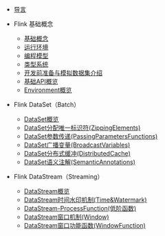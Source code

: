 
* [导言](/framework/flink-basis/README.md)
* Flink 基础概念
    * [基础概念](/framework/flink-basis/基础概念.md)
    * [运行环境](/framework/flink-basis/运行环境.md)
    * [编程模型](/framework/flink-basis/编程模型.md)
    * [类型系统](/framework/flink-basis/类型系统.md)
    * [开发前准备与模拟数据集介绍](/framework/flink-basis/开发前准备与模拟数据集介绍.md)
    * [基础API概览](/framework/flink-basis/基础API概览.md)
    * [Environment概览](/framework/flink-basis/Environment概览.md)

* Flink DataSet（Batch）    
    * [DataSet概览](/framework/flink-basis/DataSet概览.md)
    * [DataSet分配唯一标识符(ZippingElements)](/framework/flink-basis/DataSet分配唯一标识符(ZippingElements).md)
    * [DataSet参数传递(PassingParametersFunctions)](/framework/flink-basis/DataSet参数传递(PassingParametersFunctions).md)
    * [DataSet广播变量(BroadcastVariables)](/framework/flink-basis/DataSet广播变量(BroadcastVariables).md)
    * [DataSet分布式缓冲(DistributedCache)](/framework/flink-basis/DataSet分布式缓冲(DistributedCache).md)
    * [DataSet语义注解(SemanticAnnotations)](/framework/flink-basis/DataSet语义注解(SemanticAnnotations).md)
    
* Flink DataStream（Streaming）   
    * [DataStream概览](/framework/flink-basis/DataStream概览.md)
    * [DataStream时间水印机制(Time&Watermark)](/framework/flink-basis/DataStream时间水印机制(Time&Watermark).md)
    * [DataStream-ProcessFunction(低阶函数)](/framework/flink-basis/DataStream-ProcessFunction(低阶函数).md)
    * [DataStream窗口机制(Window)](/framework/flink-basis/DataStream窗口机制(Window).md)
    * [DataStream窗口功能函数(WindowFunction)](/framework/flink-basis/DataStream窗口功能函数(WindowFunction).md)